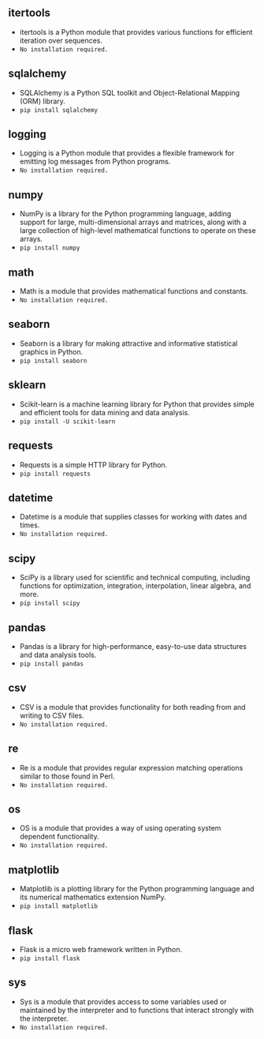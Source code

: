 ## **itertools** 
 - itertools is a Python module that provides various functions for efficient iteration over sequences.
  - `No installation required.`
## **sqlalchemy** 
 - SQLAlchemy is a Python SQL toolkit and Object-Relational Mapping (ORM) library.
  - `pip install sqlalchemy`
## **logging** 
 - Logging is a Python module that provides a flexible framework for emitting log messages from Python programs.
  - `No installation required.`
## **numpy** 
 - NumPy is a library for the Python programming language, adding support for large, multi-dimensional arrays and matrices, along with a large collection of high-level mathematical functions to operate on these arrays.
  - `pip install numpy`
## **math** 
 - Math is a module that provides mathematical functions and constants.
  - `No installation required.`
## **seaborn** 
 - Seaborn is a library for making attractive and informative statistical graphics in Python.
  - `pip install seaborn`
## **sklearn** 
 - Scikit-learn is a machine learning library for Python that provides simple and efficient tools for data mining and data analysis.
  - `pip install -U scikit-learn`
## **requests** 
 - Requests is a simple HTTP library for Python.
  - `pip install requests`
## **datetime** 
 - Datetime is a module that supplies classes for working with dates and times.
  - `No installation required.`
## **scipy** 
 - SciPy is a library used for scientific and technical computing, including functions for optimization, integration, interpolation, linear algebra, and more.
  - `pip install scipy`
## **pandas** 
 - Pandas is a library for high-performance, easy-to-use data structures and data analysis tools.
  - `pip install pandas`
## **csv** 
 - CSV is a module that provides functionality for both reading from and writing to CSV files.
  - `No installation required.`
## **re** 
 - Re is a module that provides regular expression matching operations similar to those found in Perl.
  - `No installation required.`
## **os** 
 - OS is a module that provides a way of using operating system dependent functionality.
  - `No installation required.`
## **matplotlib** 
 - Matplotlib is a plotting library for the Python programming language and its numerical mathematics extension NumPy.
  - `pip install matplotlib`
## **flask** 
 - Flask is a micro web framework written in Python.
  - `pip install flask`
## **sys** 
 - Sys is a module that provides access to some variables used or maintained by the interpreter and to functions that interact strongly with the interpreter.
  - `No installation required.`